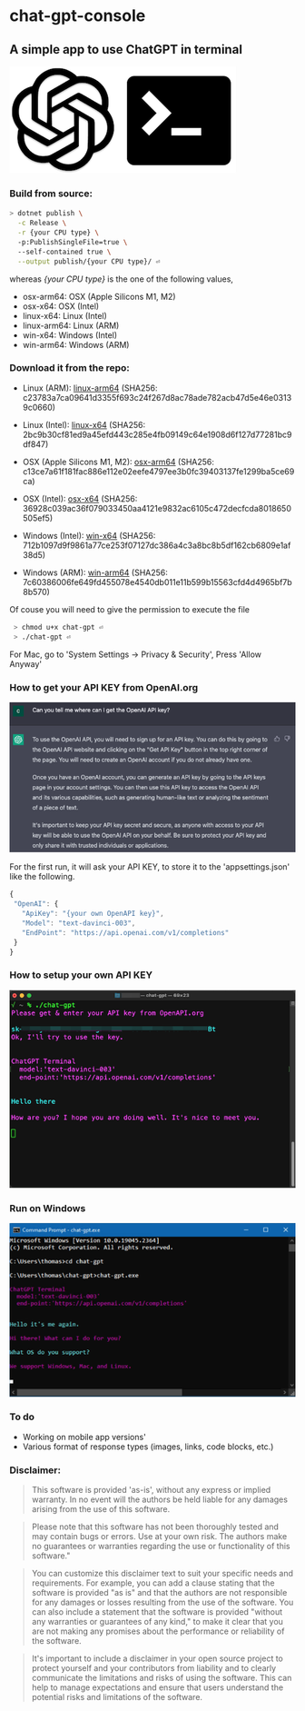 # chat-gpt-console

## A simple app to use ChatGPT in terminal

 ![Logo](project-logo.png)
 

### Build from source:

```bash 
> dotnet publish \
  -c Release \
  -r {your CPU type} \ 
  -p:PublishSingleFile=true \ 
  --self-contained true \
  --output publish/{your CPU type}/ ⏎
```
  
whereas *{your CPU type}* is the one of the following values, 

*  osx-arm64: OSX (Apple Silicons M1, M2)
*  osx-x64: OSX (Intel)
*  linux-x64: Linux (Intel)
*  linux-arm64: Linux (ARM)
*  win-x64: Windows (Intel)
*  win-arm64: Windows (ARM)

	
### Download it from the repo:

*  Linux (ARM): [linux-arm64](/publish/linux-arm64/chat-gpt) 
 (SHA256: c23783a7ca09641d3355f693c24f267d8ac78ade782acb47d5e46e03139c0660)
*  Linux (Intel): [linux-x64](/publish/linux-x64/chat-gpt)
 (SHA256: 2bc9b30cf81ed9a45efd443c285e4fb09149c64e1908d6f127d77281bc9df847)
 
*  OSX (Apple Silicons M1, M2): [osx-arm64](/publish/osx-arm64/chat-gpt) 
 (SHA256: c13ce7a61f181fac886e112e02eefe4797ee3b0fc39403137fe1299ba5ce69ca)
*  OSX (Intel): [osx-x64](/publish/osx-x64/chat-gpt)
 (SHA256: 36928c039ac36f079033450aa4121e9832ac6105c472decfcda8018650505ef5)

*  Windows (Intel): [win-x64](/publish/win-x64/chat-gpt.exe)
 (SHA256: 712b1097d9f9861a77ce253f07127dc386a4c3a8bc8b5df162cb6809e1af38d5)
*  Windows (ARM): [win-arm64](/publish/win-arm64/chat-gpt.exe)
 (SHA256: 7c60386006fe649fd455078e4540db011e11b599b15563cfd4d4965bf7b8b570)
	
Of couse you will need to give the permission to execute the file

```bash
 > chmod u+x chat-gpt ⏎
 > ./chat-gpt ⏎
```

 
 For Mac, go to 'System Settings -> Privacy & Security',
 Press 'Allow Anyway'
 
 
### How to get your API KEY from OpenAI.org
 ![How to get your API KEY](how-to-get-your-own-API-KEY.png)
 
 For the first run, it will ask your API KEY, to store it to the 'appsettings.json' like the following.
 
 ```javascript
 {
  "OpenAI": {
    "ApiKey": "{your own OpenAPI key}",
    "Model": "text-davinci-003",
    "EndPoint": "https://api.openai.com/v1/completions"
  }
 }
 ```

### How to setup your own API KEY
 ![How to setup your own API KEY](chat-gpt_first-run.png)

 
### Run on Windows
 ![Run on Windows](windows-terminal.png)
 
### To do
* Working on mobile app versions'
* Various format of response types (images, links, code blocks, etc.) 


### Disclaimer:

> This software is provided 'as-is', without any express or implied warranty. In no event will the authors be held liable for any damages arising from the use of this software.

> Please note that this software has not been thoroughly tested and may contain bugs or errors. Use at your own risk. The authors make no guarantees or warranties regarding the use or functionality of this software."

> You can customize this disclaimer text to suit your specific needs and requirements. For example, you can add a clause stating that the software is provided "as is" and that the authors are not responsible for any damages or losses resulting from the use of the software. You can also include a statement that the software is provided "without any warranties or guarantees of any kind," to make it clear that you are not making any promises about the performance or reliability of the software.

> It's important to include a disclaimer in your open source project to protect yourself and your contributors from liability and to clearly communicate the limitations and risks of using the software. This can help to manage expectations and ensure that users understand the potential risks and limitations of the software.